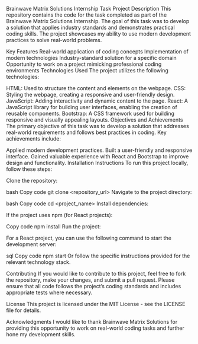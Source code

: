 


Brainwave Matrix Solutions Internship Task
Project Description
This repository contains the code for the task completed as part of the Brainwave Matrix Solutions Internship. The goal of this task was to develop a solution that applies industry standards and demonstrates practical coding skills. The project showcases my ability to use modern development practices to solve real-world problems.

Key Features
Real-world application of coding concepts
Implementation of modern technologies
Industry-standard solution for a specific domain
Opportunity to work on a project mimicking professional coding environments
Technologies Used
The project utilizes the following technologies:

HTML: Used to structure the content and elements on the webpage.
CSS: Styling the webpage, creating a responsive and user-friendly design.
JavaScript: Adding interactivity and dynamic content to the page.
React: A JavaScript library for building user interfaces, enabling the creation of reusable components.
Bootstrap: A CSS framework used for building responsive and visually appealing layouts.
Objectives and Achievements
The primary objective of this task was to develop a solution that addresses real-world requirements and follows best practices in coding. Key achievements include:

Applied modern development practices.
Built a user-friendly and responsive interface.
Gained valuable experience with React and Bootstrap to improve design and functionality.
Installation Instructions
To run this project locally, follow these steps:

Clone the repository:

bash
Copy code
git clone <repository_url>
Navigate to the project directory:

bash
Copy code
cd <project_name>
Install dependencies:

If the project uses npm (for React projects):

Copy code
npm install
Run the project:

For a React project, you can use the following command to start the development server:

sql
Copy code
npm start
Or follow the specific instructions provided for the relevant technology stack.

Contributing
If you would like to contribute to this project, feel free to fork the repository, make your changes, and submit a pull request. Please ensure that all code follows the project’s coding standards and includes appropriate tests where necessary.

License
This project is licensed under the MIT License - see the LICENSE file for details.

Acknowledgments
I would like to thank Brainwave Matrix Solutions for providing this opportunity to work on real-world coding tasks and further hone my development skills.

